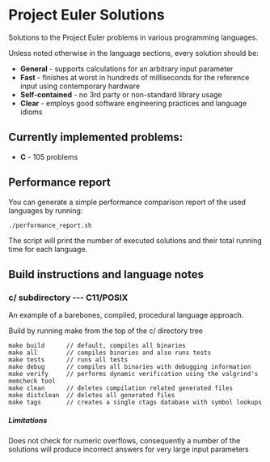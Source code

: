 # Project Euler Solutions

Solutions to the Project Euler problems in various programming languages.


Unless noted otherwise in the language sections, every solution should be:
   * **General** - supports calculations for an arbitrary input parameter
   * **Fast** - finishes at worst in hundreds of milliseconds for the reference input using contemporary hardware
   * **Self-contained** - no 3rd party or non-standard library usage
   * **Clear** - employs good software engineering practices and language idioms


## Currently implemented problems:
   * **C** - 105 problems


## Performance report

You can generate a simple performance comparison report of the used languages by running:

	./performance_report.sh

The script will print the number of executed solutions and their total running time for each language.


## Build instructions and language notes

### c/ subdirectory --- C11/POSIX

An example of a barebones, compiled, procedural language approach.

Build by running make from the top of the c/ directory tree

	make build      // default, compiles all binaries
	make all        // compiles binaries and also runs tests
	make tests      // runs all tests
	make debug      // compiles all binaries with debugging information
	make verify     // performs dynamic verification using the valgrind's memcheck tool
	make clean      // deletes compilation related generated files
	make distclean  // deletes all generated files
	make tags       // creates a single ctags database with symbol lookups

##### Limitations
Does not check for numeric overflows, consequently a number of the solutions will produce incorrect answers for very large input parameters
